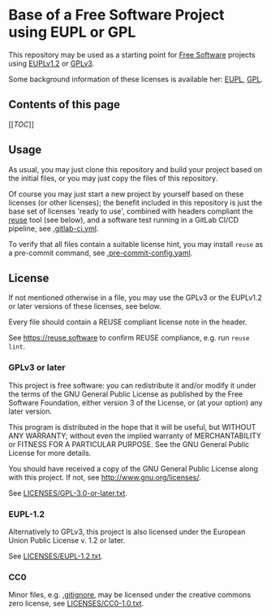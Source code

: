 <!--
SPDX-FileCopyrightText: 2022 Herbert Thielen <thielen@hs-worms.de>

SPDX-License-Identifier: EUPL-1.2 or GPL-3.0-or-later

For multi licensing syntax, see https://reuse.software/faq/#multi-licensing
-->

# Base of a Free Software Project using EUPL or GPL

This repository may be used as a starting point for [Free
Software](https://www.gnu.org/philosophy/free-sw.html) projects using
[EUPLv1.2](https://joinup.ec.europa.eu/collection/eupl/eupl-text-eupl-12) or
[GPLv3](https://www.gnu.org/licenses/quick-guide-gplv3).

Some background information of these licenses is available her:
[EUPL](https://ec.europa.eu/info/european-union-public-licence_en),
[GPL](https://www.gnu.org/licenses/#GPL).

## Contents of this page

[[_TOC_]]

## Usage

As usual, you may just clone this repository and build your project based on
the initial files, or you may just copy the files of this repository.

Of course you may just start a new project by yourself based on these licenses
(or other licenses); the benefit included in this repository is just the base
set of licenses 'ready to use', combined with headers compliant the
[reuse](https://reuse.software) tool (see below), and a software test running
in a GitLab CI/CD pipeline, see [.gitlab-ci.yml](.gitlab-ci.yml).

To verify that all files contain a suitable license hint, you may install
`reuse` as a pre-commit command, see
[.pre-commit-config.yaml](.pre-commit-config.yaml).

## License

If not mentioned otherwise in a file, you may use the GPLv3 or the
EUPLv1.2 or later versions of these licenses, see below.

Every file should contain a REUSE compliant license note in the
header.

See https://reuse.software to confirm REUSE compliance, e.g. run
`reuse lint`.

### GPLv3 or later

This project is free software: you can redistribute it and/or modify
it under the terms of the GNU General Public License as published by
the Free Software Foundation, either version 3 of the License, or (at
your option) any later version.

This program is distributed in the hope that it will be useful, but
WITHOUT ANY WARRANTY; without even the implied warranty of
MERCHANTABILITY or FITNESS FOR A PARTICULAR PURPOSE.  See the GNU
General Public License for more details.

You should have received a copy of the GNU General Public License
along with this project.  If not, see <http://www.gnu.org/licenses/>.

See [LICENSES/GPL-3.0-or-later.txt](./LICENSES/GPL-3.0-or-later.txt).

### EUPL-1.2

Alternatively to GPLv3, this project is also licensed under the
European Union Public License v. 1.2 or later.

See [LICENSES/EUPL-1.2.txt](./LICENSES/EUPL-1.2.txt).

### CC0

Minor files, e.g. [.gitignore](./.gitignore), may be licensed under
the creative commons zero license, see [LICENSES/CC0-1.0.txt](./LICENSES/CC0-1.0.txt).

